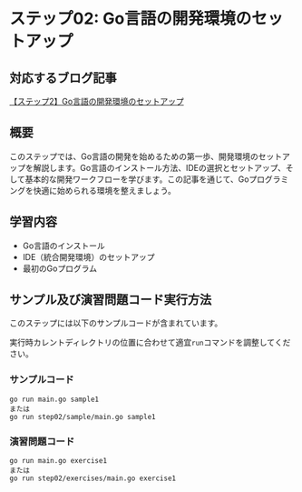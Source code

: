 # ステップ02: Go言語の開発環境のセットアップ

## 対応するブログ記事
[【ステップ2】Go言語の開発環境のセットアップ](https://strong-engineer.com/golang/go-development-environment-setup/)

## 概要
このステップでは、Go言語の開発を始めるための第一歩、開発環境のセットアップを解説します。Go言語のインストール方法、IDEの選択とセットアップ、そして基本的な開発ワークフローを学びます。この記事を通じて、Goプログラミングを快適に始められる環境を整えましょう。


## 学習内容
- Go言語のインストール
- IDE（統合開発環境）のセットアップ
- 最初のGoプログラム

## サンプル及び演習問題コード実行方法
このステップには以下のサンプルコードが含まれています。

実行時カレントディレクトリの位置に合わせて適宜`run`コマンドを調整してください。
### サンプルコード
```
go run main.go sample1
または
go run step02/sample/main.go sample1
```
### 演習問題コード
```
go run main.go exercise1
または
go run step02/exercises/main.go exercise1
```
